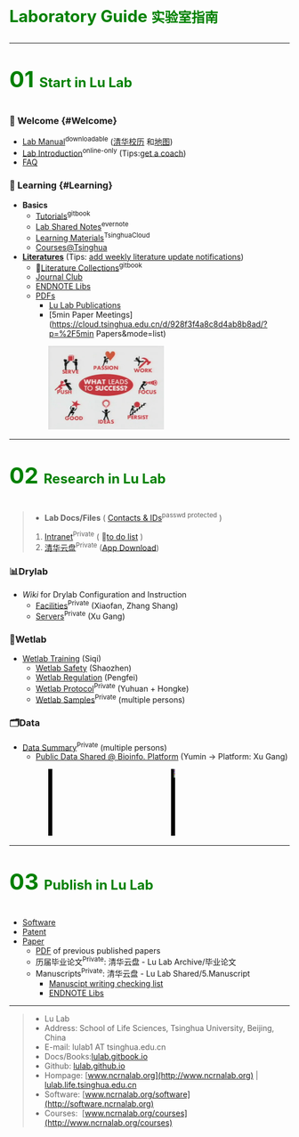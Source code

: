 
<p style="font-size: 22pt; font-weight: bold; color:green;">
Laboratory Guide
<font style="font-size: 18pt;">实验室指南</font>
</p>


---

<p id="L1" style="font-size: 30pt; font-weight: bold; color:green;">
01
<font style="font-size: 18pt;">Start in Lu Lab</font>
</p>



### 🎉 Welcome {#Welcome}

* [Lab Manual](https://www.jianguoyun.com/p/DZVQoDQQ9sSIBhjLzuMC)<sup>downloadable</sup> ([清华校历](https://www.tsinghua.edu.cn/publish/newthu/newthu_cnt/intothu/intothu-1-1.html) 和[地图](https://www.tsinghua.edu.cn/publish/newthu/newthu_cnt/intothu/intothu-2.html))
* [Lab Introduction](https://cloud.tsinghua.edu.cn/f/c73ace6a5d7547c9ba23/)<sup>online-only</sup> (Tips:[get a coach](https://www.ted.com/talks/atul_gawande_want_to_get_great_at_something_get_a_coach))
* [FAQ](FAQ.md)

### 📖 Learning  {#Learning}

* **Basics**
  * [Tutorials](https://lulab.gitbook.io)<sup>gitbook</sup>
  * [Lab Shared Notes](https://www.yinxiang.com/everhub/personal/336255)<sup>evernote</sup>
  * [Learning Materials](https://cloud.tsinghua.edu.cn/d/21e154bba31143ada2b1/)<sup>TsinghuaCloud</sup>
  * [Courses@Tsinghua](https://www.ncrnalab.org/courses)  
* **[Literatures](https://lulab.gitbook.io/books/literature-collections)** (Tips: [add weekly literature update notifications](reading))
  * 🚩[Literature Collections](https://lulab.gitbook.io/books/literature-collections)<sup>gitbook</sup>
  * [Journal Club](https://cloud.tsinghua.edu.cn/d/132a10f5cfb64fc4bbe8/)
  * [ENDNOTE Libs](https://cloud.tsinghua.edu.cn/d/928f3f4a8c8d4ab8b8ad/?p=%2FENDNOTE&mode=list)
  * [PDFs](https://cloud.tsinghua.edu.cn/d/928f3f4a8c8d4ab8b8ad/)
    * [Lu Lab Publications](https://cloud.tsinghua.edu.cn/d/46ebd01fd0484f468152/)
    * [5min Paper Meetings](https://cloud.tsinghua.edu.cn/d/928f3f4a8c8d4ab8b8ad/?p=%2F5min Papers&mode=list)




<img src="img/success.png" height="150" style="margin-left:5em">


---

<p id="L2" style="font-size: 30pt; font-weight: bold; color:green;">
02
<font style="font-size: 18pt;">Research in Lu Lab</font>
</p>


> * **Lab Docs/Files** ( [Contacts & IDs](https://www.icloud.com/numbers/0jOfAXxHScDY51I-g0RwT1YKQ)<sup>passwd protected</sup> )
>  1. [Intranet](https://github.com/lulab/intranet)<sup>Private</sup> ( 🚩[to do list](https://github.com/lulab/intranet/blob/master/README.md#intranet-of-lu-lab) )
>  2. [清华云盘](https://cloud.tsinghua.edu.cn)<sup>Private</sup>
 ([App Download](https://www.seafile.com/download))

### 📊Drylab

* *Wiki* for Drylab Configuration and Instruction
    * [Facilities](https://github.com/lulab/intranet/wiki/Facilities)<sup>Private</sup> (Xiaofan, Zhang Shang)
    * [Servers](https://github.com/lulab/intranet/wiki/Servers)<sup>Private</sup> (Xu Gang)

### 🧪Wetlab

* [Wetlab Training](https://lulab.github.io/intranet/wetlab_training) (Siqi)
    * [Wetlab Safety](https://lulab.github.io/intranet/wetlab_safety) (Shaozhen)
    * [Wetlab Regulation](https://lulab.github.io/intranet/wetlab_regulation) (Pengfei)
    * [Wetlab Protocol](https://github.com/lulab/intranet/blob/master/wetlab_protocol)<sup>Private</sup> (Yuhuan + Hongke)
    * [Wetlab Samples](https://github.com/lulab/intranet/blob/master/wetlab_samples/README.md)<sup>Private</sup> (multiple persons)

### 🗂Data

* [Data Summary](https://github.com/lulab/intranet/blob/master/drylab_data/README.md)<sup>Private</sup> (multiple persons)
   * [Public Data Shared @ Bioinfo. Platform](https://lulab.github.io/intranet/drylab_shared_data) (Yumin → Platform: Xu Gang)


<img src="img/science.gif" height="120" style="margin-left:5em">

---

<p id="L3" style="font-size: 30pt; font-weight: bold; color:green;">
03
<font style="font-size: 18pt;">Publish in Lu Lab</font>
</p>

* [Software](http://www.ncrnalab.org/software)
* [Patent](https://www.ncrnalab.org/open/#%E7%9B%B8%E5%85%B3%E4%B8%93%E5%88%A9)
* [Paper](https://www.ncrnalab.org/pub)
  * [PDF](https://cloud.tsinghua.edu.cn/d/46ebd01fd0484f468152/) of previous published papers
  * 历届毕业论文<sup>Private</sup>: 清华云盘 - Lu Lab Archive/毕业论文
  * Manuscripts<sup>Private</sup>: 清华云盘 - Lu Lab Shared/5.Manuscript
    * [Manuscipt writing checking list](manuscript.md)
    * [ENDNOTE Libs](https://cloud.tsinghua.edu.cn/d/928f3f4a8c8d4ab8b8ad/?p=%2FENDNOTE&mode=list)








---

> * Lu Lab
> * Address:   School of Life Sciences, Tsinghua University, Beijing, China
> * E-mail:    lulab1 AT tsinghua.edu.cn
> * Docs/Books:[lulab.gitbook.io](http://lulab.gitbook.io)
> * Github:    [lulab.github.io](http://lulab.github.io)
> * Hompage:   [www.ncrnalab.org](http://www.ncrnalab.org) \| [lulab.life.tsinghua.edu.cn](http://lulab.life.tsinghua.edu.cn)
> * Software:  [www.ncrnalab.org/software](http://software.ncrnalab.org)
> * Courses:  	[www.ncrnalab.org/courses](http://www.ncrnalab.org/courses)

